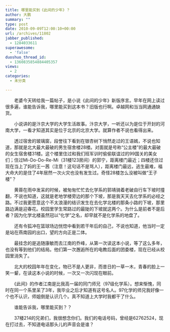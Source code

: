 ```yaml
---
title: 哪里能买到《此间的少年》？
author: 大鹏
summary: ""
type: post
date: 2010-09-09T12:00:10+00:00
url: /archives/11802
jabber_published:
  - 1284033611
superawesome:
  - 'false'
duoshuo_thread_id:
  - 1360835854884405357
views:
  - 2
categories:
  - 未分类

---
```

　　老婆今天转给我一篇帖子，是小说《此间的少年》新版序言。早年在网上读过很多遍，谁能告诉我，哪里能买到这本书？旧版也行啊。卓越网和当当网通通缺货。
  
　　小说讲的是汴京大学的大学生活故事。汴京大学，一听还以为是位于开封的河南大学，一看才知道其实是位于北京的北京大学。就算作者不说也看得出来。
  
　　透过宿舍的玻璃窗，段誉往下看到在银杏树下悄然走过的王语嫣，不说也知道，那就是北大最大最破的男生宿舍楼28楼。对面就是号称“公主楼”的最大最破的女生宿舍楼31楼。这个楼里住过和我们班军训时偷偷联谊过的99国关的美女们；住过Mi-Do-Do-Re-Mi（31楼123房间）的郭宁，距离楼门最近；四楼还住过现在当上了妈的王一茜（注意！这句话不是骂人），距离楼门最远，逃生最难，福大命大的是住了4年居然一次火灾也没有发生过。奇怪28楼怎么没被叫做“王子楼”？
  
　　黄蓉在雨中发呆的时候，被匆匆忙忙去化学系的郭靖骑着老破自行车下坡时撞翻，不说也知道，这就是老地学楼旁边的那个下坡，那是我天天去化学系的必经之路。不过我更愿意这个不太浪漫的结识发生在去化学北楼的那条小路的下坡，那里路边满是迎春花。校园里学生常路过的最陡的下坡就这两个。为什么是前者不是后者？因为化学北楼虽然冠以“化学”之名，却早就不是化学系的地盘了。
  
　　还有令狐冲在篮球场边恍惚中看到若干年后的自己，不说也知道，他当时一定是站在燕南园的出口，望的方向正是二体。
  
　　最挂念的是追随康敏而去江南的乔峰，从第一次读这本小说，等了这么多年，也没有等到他们的结局。他们第一次邂逅所在的电教后面的团委楼，现在已经从校园里消失了。
  
　　北大的校园年年在变化，物已不是人更非，而昔日的一草一木，青春的脸上一笑一颦，在读这本小说的时候，一次又一次闪现在眼前。
  
　　《此间》的作者江南是比我高一届的同门师兄（97级化学系）。想来惭愧，同时在同一个系里呆了3年，我毕业之后才知道有这号名人。97化学的师兄我好像一个也不认识，师姐倒是认识几个。真不知道上大学时我都干了什么。
  
　　谁能告诉我，哪里能买到？？
  
　　37楼214的兄弟们，我很想念你们。我们的电话号码，曾经是62762524，现在打过去，不知道电话那头儿的声音会是谁？
